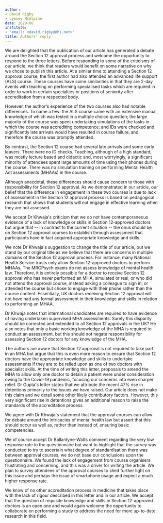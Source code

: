 ```yaml
---
author:
- David Rigby
- Lynsey McAlpine
date: 2020-06
institute:
- "email: <david.rigby@nhs.net>"
title: Authors' reply
---
```


We are delighted that the publication of our article has generated a
debate around the Section 12 approval process and welcome the
opportunity to respond to the three letters. Before responding to some
of the criticisms of our article, we think that readers would benefit on
some narrative on why we chose to publish this article. At a similar
time to attending a Section 12 approval course, the first author had
also attended an advanced life support (ALS) course. These courses have
some similarities in that they are 2-day events with teaching on
performing specialised tasks which are required in order to work in
certain specialties or positions of seniority after accreditation from a
respected body.

However, the author\'s experience of the two courses also had notable
differences. To name a few: the ALS course came with an extensive
manual, knowledge of which was tested in a multiple choice question; the
large majority of the course was spent undertaking simulations of the
tasks in which the course was accrediting competence; and IDs were
checked and significantly late arrivals would have resulted in course
failure, and therefore the course was promptly attended.

By contrast, the Section 12 course had several late arrivals and some
early leavers. There were no ID checks. Teaching, although of a high
standard, was mostly lecture based and didactic and, most worryingly, a
significant minority of attendees spent large amounts of time using
their phones during the course. There was no simulation training on
performing Mental Health Act assessments (MHAAs) in the course.

Although anecdotal, these differences should cause concern to those with
responsibility for Section 12 approval. As we demonstrated in our
article, our belief that the difference in engagement in these two
courses is due to lack of assessment in the Section 12 approval process
is based on pedagogical research that shows that students will not
engage in effective learning when they are not assessed.

We accept Dr Khwaja\'s criticism that we do not have contemporaneous
evidence of a lack of knowledge or skills in Section 12-approved doctors
but argue that -- in contrast to the current situation -- the onus
should be on Section 12 approval courses to establish through assessment
that participants have in fact acquired appropriate knowledge and
skills.

We note Dr Khwaja\'s suggestion to change the title of our article, but
we stand by our original title as we believe that there are concerns in
multiple domains of the Section 12 approval process. For instance, many
National Health Service trusts only allow Section 12-approved doctors to
perform MHAAs. The MRCPsych exams do not assess knowledge of mental
health law. Therefore, it is entirely possible for a doctor to receive
Section 12 approval who has never performed an MHA, simulated or real,
or who did not attend the approval course, instead asking a colleague to
sign in, or attended the course but chose to engage with their phone
rather than the course content. Essentially, UK doctors receiving
Section 12 approval will not have had any formal assessment in their
knowledge and skills in relation to performing an MHAA.

Dr Khwaja notes that international candidates are required to have
evidence of having undertaken supervised MHA assessments. Surely this
disparity should be corrected and extended to all Section 12 approvals
in the UK? He also notes that only a basic working knowledge of the MHA
is required to conduct an assessment, but this should not negate
responsibility for assessing Section 12 doctors for any knowledge of the
MHA.

The authors are aware that Section 12 approval is not required to take
part in an MHA but argue that this is even more reason to ensure that
Section 12 doctors have the appropriate knowledge and skills to
undertake assessments if they are to be relied upon as one of two
doctors with specialist skills. At the time of writing this letter,
proposals to amend the MHA to allow only one doctor to detain a patient
were under consideration owing to the Covid-19 pandemic, focusing our
concerns into even sharper relief. Dr Gupta\'s letter states that we
attribute the recent 47% rise in detentions primarily to the issues we
have raised. Our article does not make this claim and we detail some
other likely contributory factors. However, this very significant rise
in detentions gives an additional reason to raise the standards of the
accreditation process.

We agree with Dr Khwaja\'s statement that the approval courses can allow
for debate around the intricacies of mental health law but assert that
this should occur as well as, rather than instead of, ensuring basic
competencies.

We of course accept Dr Ballantyne-Watts comment regarding the very low
response rate to the questionnaire but want to highlight that the survey
was conducted to try to ascertain what degree of standardisation there
was between approval courses; we do not base our conclusions upon the
questionnaire. We found the lack of engagement from course organisers
frustrating and concerning, and this was a driver for writing the
article. We plan to survey attendees of the approval courses to shed
further light on this issue and perhaps the issue of smartphone usage
and expect a much higher response rate.

We know of no other accreditation process in medicine that takes place
with the lack of rigour described in this letter and in our article. We
accept that the question of requisite knowledge and skills in Section
12-approved doctors is an open one and would again welcome the
opportunity to collaborate on performing a study to address the need for
more up-to-date research in this field.
